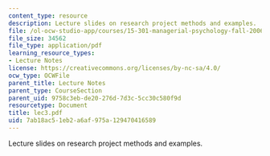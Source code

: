 ```yaml
---
content_type: resource
description: Lecture slides on research project methods and examples.
file: /ol-ocw-studio-app/courses/15-301-managerial-psychology-fall-2006/7ab18ac51eb2a6af975a129470416589_lec3.pdf
file_size: 34562
file_type: application/pdf
learning_resource_types:
- Lecture Notes
license: https://creativecommons.org/licenses/by-nc-sa/4.0/
ocw_type: OCWFile
parent_title: Lecture Notes
parent_type: CourseSection
parent_uid: 9758c3eb-de20-276d-7d3c-5cc30c580f9d
resourcetype: Document
title: lec3.pdf
uid: 7ab18ac5-1eb2-a6af-975a-129470416589
---
```

Lecture slides on research project methods and examples.